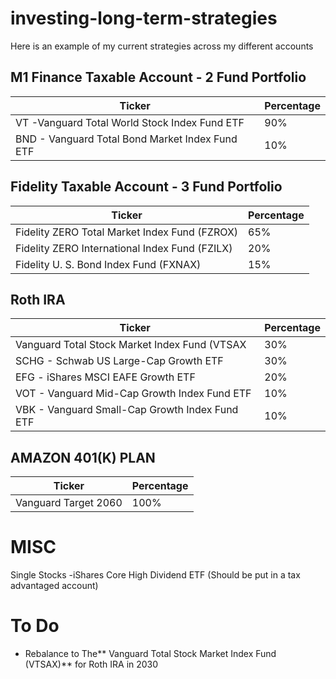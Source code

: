 # investing-long-term-strategies
Here is an example of my current strategies across my different accounts
## M1 Finance Taxable Account - 2 Fund Portfolio

| Ticker      | Percentage  |
| ----------- | ----------- |
| VT -Vanguard Total World Stock Index Fund ETF | 90%         |
| BND - Vanguard Total Bond Market Index Fund ETF       |10%          |

## Fidelity Taxable Account - 3 Fund Portfolio 
| Ticker      | Percentage  |
| ----------- | ----------- |
| Fidelity ZERO Total Market Index Fund (FZROX) | 65% |
| Fidelity ZERO International Index Fund (FZILX) | 20% |
| Fidelity U. S. Bond Index Fund (FXNAX) | 15%         |

## Roth IRA  
| Ticker      | Percentage  |
| ----------- | ----------- |
|Vanguard Total Stock Market Index Fund (VTSAX| 30%|
| SCHG - Schwab US Large-Cap Growth ETF | 30%         |
| EFG - iShares MSCI EAFE Growth ETF| 20%         |
| VOT - Vanguard Mid-Cap Growth Index Fund ETF | 10%         |
| VBK - Vanguard Small-Cap Growth Index Fund ETF| 10%         |

## AMAZON 401(K) PLAN 
| Ticker      | Percentage  |
| ----------- | ----------- |
| Vanguard Target 2060       | 100%        |


# MISC 
Single Stocks 
-iShares Core High Dividend ETF (Should be put in a tax advantaged account) 
# To Do 
- Rebalance to The** Vanguard Total Stock Market Index Fund (VTSAX)** for Roth IRA in 2030
 
